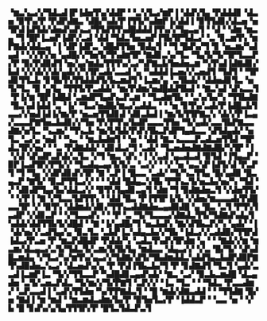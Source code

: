 ▝▆▃▚▃▞▞▜▟▃▟▐▛▐▟▅▜▚▞▟▟▛▝▝▃▚▜▃▞▆▛▐▝▟▟▚▜▄▝▛▟▟▟▊▝▟▃▅▝▉▜▚▞▛▝▛▟▛▟▇▃▝▟█▞▚▟▞▛▐▜▜▞▚▟▆▛▐▞▟▟▐▝▉▜▜▟▊▞▟▃▅▝▅▜▛▟▐▟▜▟▞▟▅▟▚▟▚▃▞▜▜▟▜▜▚▟█▟▟▟▐▜▚▞▞▜▄▃▄▜▝▝▟▝▝▟▆▝▆▃▄▝▜▝█▛▐▃▅▛▐▟▛▞▃▟▝▟▟▝▜▟▃▜▅▃▅▛▐▜▙▜▛▜▟▃▞▝▃▝▊▃▆▜▚▝▆▛▇▟▞▟▟▃▄▝▐▝▟▛▐▟▛▃▝▟█▟▜▜▅▝▉▟▄▜▝▝▜▝█▟▚▞▜▝▊▝▅▃▆▞▚▟▄▟▝▝▞▞▛▞▅▝▄▟█▞▞▜▅▜▞▜▚▟▆▜▛▝▇▟▊▃▚▞▜▃▝▜▄▜▞▜▞▜▛▜▃▃▛▞▛▝▉▞▛▟▉▟▜▝▅▞▄▞▆▟▄▜▜▜▚▞▃▞▚▛▇▃▙▜▅▟▅▃▆▝▚▜▚▟▐▟▇▟▊▞▙▟▝▞▞▟▞▞▟▞▄▟▞▞▚▜▛▃▟▞▃▃▟▝▄▝▚▟▟▟▐▃▅▞▞▃▅▟▜▝▜▟▜▝▝▜▛▟▊▜▜▃▙▝▊▜▙▜▚▜▜▟▟▟▜▞▙▃▆▟▜▝▐▃▆▞▄▝▃▜▙▟▞▝▟▟▅▟▊▜▃▝▅▜▞▜▃▝▉▝▄▜▄▝▜▜▜▞▛▃▟▟▞▝▆▞▛▟▆▞▅▟█▟▟▜▙▟▝▝▇▃▚▟▝▟▚▃▃▜▝▛▐▞▆▝█▛▐▟█▟▝▃▆▟▛▜▄▟▚▃▛▃▆▝▝▜▃▟▆▜▙▝▝▃▚▞▙▞▚▝▜▜▙▟▇▝█▃▚▟▐▟▟▝▃▝▐▞▝▜▃▞▅▟█▞▆▃▞▃▟▟▃▝▝▝▅▝▊▜▚▞▃▟▞▛▐▟█▃▙▜▃▃▞▞▅▟▐▟▐▞▆▞▛▝▅▃▅▜▜▟▊▟▝▟▊▃▙▟▐▝▆▞▙▜▜▛▇▃▚▝▟▞▞▛▐▃▄▞▃▃▃▛▇▜▅▃▙▟▊▞▞▜▅▝▛▞▛▜▚▞▙▟▛▃▃▃▜▜▅▝▜▞▄▟▞▃▃▜▙▛▇▃▃▟▇▞▅▜▃▝▚▃▆▞▝▜▚▃▙▝▆▞▙▜▟▞▛▟▚▜▙▃▛▟▛▜▄▟▃▃▝▟▜▟▄▟▞▝▅▜▃▝▃▞▄▝▅▟▝▝▚▃▝▝▆▃▙▟▆▜▝▝▅▝▝▟▟▝▇▃▚▃▃▃▛▃▟▃▅▜▜▟▝▜▛▟▃▜▛▞▅▞▝▝▃▝▛▟▇▟▟▞▝▟▊▟▃▞▜▝▃▟▞▝▜▃▅▟▅▟▇▟▇▟█▞▚▜▛▝▐▝▞▟▝▟▚▟▛▃▛▟▞▃▜▃▝▞▜▝▆▃▝▟▚▝▐▝▞▃▟▝▄▃▟▃▟▝▉▜▟▝▐▜▄▃▛▝▉▛▐▃▟▜▛▞▛▜▞▞▝▜▃▟▄▃▄▞▙▜▞▃▝▃▞▞▝▝▞▝▅▝▄▃▚▛▐▟▜▞▟▝▛▃▛▜▝▜▝▜▄▝▞▟▛▟▊▟▚▜▛▝▇▝▃▛▐▝█▃▃▝▃▟▞▝▜▞▚▃▜▜▄▝█▞▄▟▉▝█▃▄▃▛▝▇▜▞▝▉▃▛▜▜▃▞▞▝▝▝▟▟▝█▟▄▃▚▜▙▝▛▜▚▃▜▞▅▃▙▞▅▞▚▝▜▟▝▞▝▟▊▟▛▜▄▞▙▞▟▟▃▞▞▝▉▜▚▜▄▟▊▃▄▜▝▟▆▝▜▝▉▟▇▟▅▃▜▝▞▟▅▜▜▞▝▝▞▛▐▝▇▝▞▜▃▃▜▟▜▜▚▝▝▟▟▝█▃▝▛▐▜▜▛▐▞▙▝▞▟▅▞▆▃▃▃▟▞▛▟█▃▃▜▛▝▞▝▉▜▚▝▟▟▆▟▞▟▊▞▜▜▚▃▟▟▇▟▅▃▄▟▉▟█▝▄▝█▃▝▃▜▝▛▜▚▜▃▟▛▝▞▟▊▃▛▝▝▞▜▃▃▟▚▝▝▝▛▝▃▝▜▞▜▃▃▃▞▟▇▟▃▜▜▞▜▟▇▟▚▟▄▜▚▟▟▞▟▟▜▜▙▜▞▟█▟▝▝▇▝▐▞▄▟█▞▜▝▅▃▙▟▚▝▇▞▟▜▙▃▛▞▚▝▄▟▞▝▐▝▟▞▅▞▞▃▟▜▄▞▄▝▉▃▜▃▝▃▙▛▐▃▚▟▄▃▙▞▞▜▙▝▐▟▃▞▞▃▟▟▉▞▜▜▛▟▐▟▃▞▛▃▅▝▛▝▆▃▛▟█▟▛▝▛▟▟▞▚▝▃▟▃▜▚▟▚▜▛▟▆▝▄▝▝▝▇▟▞▞▆▝▆▃▆▞▟▃▄▃▞▃▜▞▜▟▃▜▞▃▆▞▙▜▙▜▄▝▆▟▃▃▝▟▄▃▞▞▝▞▃▝█▞▜▞▝▟▚▟█▃▆▟▄▝▞▜▃▞▚▞▆▜▚▞▄▃▞▞▜▟▇▞▟▜▞▜▙▟▆▟▟▃▚▟▟▜▄▃▙▟▛▟▉▛▇▜▚▟▉▟▅▃▚▃▞▝▟▃▅▟▚▞▄▝▛▝▛▟▐▜▙▃▙▞▜▝▛▝▊▟▇▟▜▝▜▃▜▝▄▟▞▃▃▟▐▃▆▛▐▃▝▜▞▞▜▜▃▃▛▝▚▟█▟▊▃▄▟▚▟▞▝▇▃▝▃▞▝▉▃▙▃▆▟█▝▟▃▄▟▅▝▃▜▞▃▅▃▛▟▃▝▜▞▆▞▞▜▞▛▇▜▝▃▛▞▞▝▐▃▝▜▃▝▝▝▜▟▃▝▛▃▃▟▆▞▝▃▛▃▃▟▐▝▃▟▚▜▜▟▅▝▚▞▛▛▇▟▃▜▝▝█▝▆▟▞▟▇▃▟▟▝▝▝▜▜▟▇▝█▞▅▝▇▟▐▝▆▝▆▟▝▝▆▃▆▟▃▟▆▞▙▞▛▝▉▜▅▜▃▞▛▝▐▟▟▃▛▝▝▃▃▝▅▝▝▞▙▝█▝▊▟▚▞▄▜▄▜▜▜▛▞▛▝█▜▃▜▟▃▛▃▜
